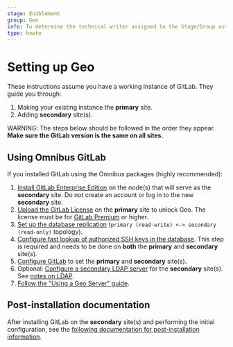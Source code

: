 ```yaml
---
stage: Enablement
group: Geo
info: To determine the technical writer assigned to the Stage/Group associated with this page, see https://about.gitlab.com/handbook/engineering/ux/technical-writing/#assignments
type: howto
---
```


# Setting up Geo

These instructions assume you have a working instance of GitLab. They guide you through:

1. Making your existing instance the **primary** site.
1. Adding **secondary** site(s).

WARNING:
The steps below should be followed in the order they appear. **Make sure the GitLab version is the same on all sites.**

## Using Omnibus GitLab

If you installed GitLab using the Omnibus packages (highly recommended):

1. [Install GitLab Enterprise Edition](https://about.gitlab.com/install/) on the node(s) that will serve as the **secondary** site. Do not create an account or log in to the new **secondary** site.
1. [Upload the GitLab License](../../../user/admin_area/license.md) on the **primary** site to unlock Geo. The license must be for [GitLab Premium](https://about.gitlab.com/pricing/) or higher.
1. [Set up the database replication](database.md) (`primary (read-write) <-> secondary (read-only)` topology).
1. [Configure fast lookup of authorized SSH keys in the database](../../operations/fast_ssh_key_lookup.md). This step is required and needs to be done on **both** the **primary** and **secondary** site(s).
1. [Configure GitLab](../replication/configuration.md) to set the **primary** and **secondary** site(s).
1. Optional: [Configure a secondary LDAP server](../../auth/ldap/index.md) for the **secondary** site(s). See [notes on LDAP](../index.md#ldap).
1. [Follow the "Using a Geo Server" guide](../replication/using_a_geo_server.md).

## Post-installation documentation

After installing GitLab on the **secondary** site(s) and performing the initial configuration, see the [following documentation for post-installation information](../index.md#post-installation-documentation).
